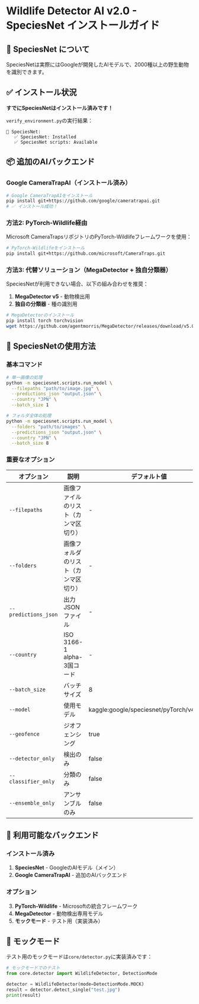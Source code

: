 # Wildlife Detector AI v2.0 - SpeciesNet インストールガイド

## 🦅 SpeciesNet について

SpeciesNetは実際にはGoogleが開発したAIモデルで、2000種以上の野生動物を識別できます。

## ✅ インストール状況

**すでにSpeciesNetはインストール済みです！**

`verify_environment.py`の実行結果：
```
🦅 SpeciesNet:
   ✅ SpeciesNet: Installed
   ✅ SpeciesNet scripts: Available
```

## 📦 追加のAIバックエンド

### Google CameraTrapAI（インストール済み）

```bash
# Google CameraTrapAIをインストール
pip install git+https://github.com/google/cameratrapai.git
# ✅ インストール成功！
```

### 方法2: PyTorch-Wildlife経由

Microsoft CameraTrapsリポジトリのPyTorch-Wildlifeフレームワークを使用：

```bash
# PyTorch-Wildlifeをインストール
pip install git+https://github.com/microsoft/CameraTraps.git
```

### 方法3: 代替ソリューション（MegaDetector + 独自分類器）

SpeciesNetが利用できない場合、以下の組み合わせを推奨：

1. **MegaDetector v5** - 動物検出用
2. **独自の分類器** - 種の識別用

```bash
# MegaDetectorのインストール
pip install torch torchvision
wget https://github.com/agentmorris/MegaDetector/releases/download/v5.0/md_v5a.0.0.pt
```

## 🔧 SpeciesNetの使用方法

### 基本コマンド

```bash
# 単一画像の処理
python -m speciesnet.scripts.run_model \
  --filepaths "path/to/image.jpg" \
  --predictions_json "output.json" \
  --country "JPN" \
  --batch_size 1

# フォルダ全体の処理
python -m speciesnet.scripts.run_model \
  --folders "path/to/images" \
  --predictions_json "output.json" \
  --country "JPN" \
  --batch_size 8
```

### 重要なオプション

| オプション | 説明 | デフォルト値 |
|-----------|------|------------|
| `--filepaths` | 画像ファイルのリスト（カンマ区切り） | - |
| `--folders` | 画像フォルダのリスト（カンマ区切り） | - |
| `--predictions_json` | 出力JSONファイル | - |
| `--country` | ISO 3166-1 alpha-3国コード | - |
| `--batch_size` | バッチサイズ | 8 |
| `--model` | 使用モデル | kaggle:google/speciesnet/pyTorch/v4.0.1a |
| `--geofence` | ジオフェンシング | true |
| `--detector_only` | 検出のみ | false |
| `--classifier_only` | 分類のみ | false |
| `--ensemble_only` | アンサンブルのみ | false |

## 📝 利用可能なバックエンド

### インストール済み
1. **SpeciesNet** - GoogleのAIモデル（メイン）
2. **Google CameraTrapAI** - 追加のAIバックエンド

### オプション
3. **PyTorch-Wildlife** - Microsoftの統合フレームワーク
4. **MegaDetector** - 動物検出専用モデル
5. **モックモード** - テスト用（実装済み）

## 🔧 モックモード

テスト用のモックモードは`core/detector.py`に実装済みです：

```python
# モックモードでのテスト
from core.detector import WildlifeDetector, DetectionMode

detector = WildlifeDetector(mode=DetectionMode.MOCK)
result = detector.detect_single("test.jpg")
print(result)
```
